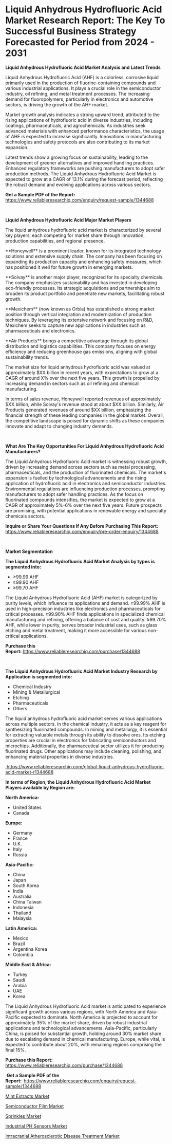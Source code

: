 <p><h1>Liquid Anhydrous Hydrofluoric Acid Market Research Report: The Key To Successful Business Strategy Forecasted for Period from 2024 - 2031</h1></p><p><strong>Liquid Anhydrous Hydrofluoric Acid Market Analysis and Latest Trends</strong></p>
<p><p>Liquid Anhydrous Hydrofluoric Acid (AHF) is a colorless, corrosive liquid primarily used in the production of fluorine-containing compounds and various industrial applications. It plays a crucial role in the semiconductor industry, oil refining, and metal treatment processes. The increasing demand for fluoropolymers, particularly in electronics and automotive sectors, is driving the growth of the AHF market.</p><p>Market growth analysis indicates a strong upward trend, attributed to the rising applications of hydrofluoric acid in diverse industries, including coatings, pharmaceuticals, and agrochemicals. As industries seek advanced materials with enhanced performance characteristics, the usage of AHF is expected to increase significantly. Innovations in manufacturing technologies and safety protocols are also contributing to its market expansion.</p><p>Latest trends show a growing focus on sustainability, leading to the development of greener alternatives and improved handling practices. Enhanced regulatory frameworks are pushing manufacturers to adopt safer production methods. The Liquid Anhydrous Hydrofluoric Acid Market is expected to grow at a CAGR of 13.1% during the forecast period, reflecting the robust demand and evolving applications across various sectors.</p></p>
<p><strong>Get a Sample PDF of the Report:&nbsp;</strong> <a href="https://www.reliableresearchiq.com/enquiry/request-sample/1344688?utm_campaign=1260&utm_medium=2&utm_source=Github&utm_content=ia&utm_term=30092024&utm_id=liquid-anhydrous-hydrofluoric-acid">https://www.reliableresearchiq.com/enquiry/request-sample/1344688</a></p>
<p>&nbsp;</p>
<p><strong>Liquid Anhydrous Hydrofluoric Acid Major Market Players</strong></p>
<p><p>The liquid anhydrous hydrofluoric acid market is characterized by several key players, each competing for market share through innovation, production capabilities, and regional presence. </p><p>**Honeywell** is a prominent leader, known for its integrated technology solutions and extensive supply chain. The company has been focusing on expanding its production capacity and enhancing safety measures, which has positioned it well for future growth in emerging markets.</p><p>**Solvay** is another major player, recognized for its specialty chemicals. The company emphasizes sustainability and has invested in developing eco-friendly processes. Its strategic acquisitions and partnerships aim to broaden its product portfolio and penetrate new markets, facilitating robust growth.</p><p>**Mexichem** (now known as Orbia) has established a strong market position through vertical integration and modernization of production techniques. By leveraging its extensive network and focusing on R&D, Mexichem seeks to capture new applications in industries such as pharmaceuticals and electronics.</p><p>**Air Products** brings a competitive advantage through its global distribution and logistics capabilities. This company focuses on energy efficiency and reducing greenhouse gas emissions, aligning with global sustainability trends. </p><p>The market size for liquid anhydrous hydrofluoric acid was valued at approximately $XX billion in recent years, with expectations to grow at a CAGR of around X% over the next five years. This growth is propelled by increasing demand in sectors such as oil refining and chemical manufacturing.</p><p>In terms of sales revenue, Honeywell reported revenues of approximately $XX billion, while Solvay's revenue stood at about $XX billion. Similarly, Air Products generated revenues of around $XX billion, emphasizing the financial strength of these leading companies in the global market. Overall, the competitive landscape is poised for dynamic shifts as these companies innovate and adapt to changing industry demands.</p></p>
<p>&nbsp;</p>
<p><strong>What Are The Key Opportunities For Liquid Anhydrous Hydrofluoric Acid Manufacturers?</strong></p>
<p><p>The Liquid Anhydrous Hydrofluoric Acid market is witnessing robust growth, driven by increasing demand across sectors such as metal processing, pharmaceuticals, and the production of fluorinated chemicals. The market's expansion is fuelled by technological advancements and the rising application of hydrofluoric acid in electronics and semiconductor industries. Environmental regulations are influencing production processes, prompting manufacturers to adopt safer handling practices. As the focus on fluorinated compounds intensifies, the market is expected to grow at a CAGR of approximately 5%-6% over the next five years. Future prospects are promising, with potential applications in renewable energy and specialty chemicals sectors.</p></p>
<p><strong>Inquire or Share Your Questions If Any Before Purchasing This Report:</strong> <a href="https://www.reliableresearchiq.com/enquiry/pre-order-enquiry/1344688?utm_campaign=1260&utm_medium=2&utm_source=Github&utm_content=ia&utm_term=30092024&utm_id=liquid-anhydrous-hydrofluoric-acid">https://www.reliableresearchiq.com/enquiry/pre-order-enquiry/1344688</a></p>
<p>&nbsp;</p>
<p><strong>Market Segmentation</strong></p>
<p><strong>The Liquid Anhydrous Hydrofluoric Acid Market Analysis by types is segmented into:</strong></p>
<p><ul><li>≥99.99 AHF</li><li>≥99.90 AHF</li><li>≥99.70 AHF</li></ul></p>
<p><p>The Liquid Anhydrous Hydrofluoric Acid (AHF) market is categorized by purity levels, which influence its applications and demand. ≥99.99% AHF is used in high-precision industries like electronics and pharmaceuticals for critical processes. ≥99.90% AHF finds applications in specialized chemical manufacturing and refining, offering a balance of cost and quality. ≥99.70% AHF, while lower in purity, serves broader industrial uses, such as glass etching and metal treatment, making it more accessible for various non-critical applications.</p></p>
<p><strong>Purchase this Report:&nbsp;</strong><a href="https://www.reliableresearchiq.com/purchase/1344688?utm_campaign=1260&utm_medium=2&utm_source=Github&utm_content=ia&utm_term=30092024&utm_id=liquid-anhydrous-hydrofluoric-acid">https://www.reliableresearchiq.com/purchase/1344688</a></p>
<p>&nbsp;</p>
<p><strong>The Liquid Anhydrous Hydrofluoric Acid Market Industry Research by Application is segmented into:</strong></p>
<p><ul><li>Chemical Industry</li><li>Mining & Metallurgical</li><li>Etching</li><li>Pharmaceuticals</li><li>Others</li></ul></p>
<p><p>The liquid anhydrous hydrofluoric acid market serves various applications across multiple sectors. In the chemical industry, it acts as a key reagent for synthesizing fluorinated compounds. In mining and metallurgy, it is essential for extracting valuable metals through its ability to dissolve ores. Its etching properties are crucial in electronics for fabricating semiconductors and microchips. Additionally, the pharmaceutical sector utilizes it for producing fluorinated drugs. Other applications may include cleaning, polishing, and enhancing material properties in diverse industries.</p></p>
<p><a href="https://www.reliableresearchiq.com/global-liquid-anhydrous-hydrofluoric-acid-market-r1344688?utm_campaign=1260&utm_medium=2&utm_source=Github&utm_content=ia&utm_term=30092024&utm_id=liquid-anhydrous-hydrofluoric-acid">&nbsp;https://www.reliableresearchiq.com/global-liquid-anhydrous-hydrofluoric-acid-market-r1344688</a></p>
<p><strong>In terms of Region, the Liquid Anhydrous Hydrofluoric Acid Market Players available by Region are:</strong></p>
<p>
    <p> <strong> North America: </strong>
        <ul>
            <li>United States</li>
            <li>Canada</li>
        </ul>
        </p> 
    <p> <strong> Europe: </strong>
        <ul>
            <li>Germany</li>
            <li>France</li>
            <li>U.K.</li>
            <li>Italy</li>
            <li>Russia</li>
        </ul>
        </p> 
    <p> <strong> Asia-Pacific: </strong>
        <ul>
            <li>China</li>
            <li>Japan</li>
            <li>South Korea</li>
            <li>India</li>
            <li>Australia</li>
            <li>China Taiwan</li>
            <li>Indonesia</li>
            <li>Thailand</li>
            <li>Malaysia</li>
        </ul>
        </p> 
    <p> <strong> Latin America: </strong>
        <ul>
            <li>Mexico</li>
            <li>Brazil</li>
            <li>Argentina Korea</li>
            <li>Colombia</li>
        </ul>
        </p> 
    <p> <strong> Middle East & Africa: </strong>
        <ul>
            <li>Turkey</li>
            <li>Saudi</li>
            <li>Arabia</li>
            <li>UAE</li>
            <li>Korea</li>
        </ul>
    </p>
    </p>
<p><p>The Liquid Anhydrous Hydrofluoric Acid market is anticipated to experience significant growth across various regions, with North America and Asia-Pacific expected to dominate. North America is projected to account for approximately 35% of the market share, driven by robust industrial applications and technological advancements. Asia-Pacific, particularly China, is poised for substantial growth, holding around 30% market share due to escalating demand in chemical manufacturing. Europe, while vital, is expected to contribute about 20%, with remaining regions comprising the final 15%.</p></p>
<p><strong>Purchase this Report: </strong><a href="https://www.reliableresearchiq.com/purchase/1344688?utm_campaign=1260&utm_medium=2&utm_source=Github&utm_content=ia&utm_term=30092024&utm_id=liquid-anhydrous-hydrofluoric-acid">https://www.reliableresearchiq.com/purchase/1344688</a></p>
<p>&nbsp;<strong>Get a Sample PDF of the Report:&nbsp;&nbsp;</strong><a href="https://www.reliableresearchiq.com/enquiry/request-sample/1344688?utm_campaign=1260&utm_medium=2&utm_source=Github&utm_content=ia&utm_term=30092024&utm_id=liquid-anhydrous-hydrofluoric-acid">https://www.reliableresearchiq.com/enquiry/request-sample/1344688</a></p>
<p><strong></strong></p>
<p><p><a href="https://www.linkedin.com/pulse/global-mint-extracts-market-size-share-analysis-product-type-xa7mc?utm_campaign=1260&utm_medium=2&utm_source=Github&utm_content=ia&utm_term=30092024&utm_id=liquid-anhydrous-hydrofluoric-acid">Mint Extracts Market</a></p><p><a href="https://issuu.com/reportprime-2/docs/semiconductor-film-market-size-2030_558d759d2c764d?utm_campaign=1260&utm_medium=2&utm_source=Github&utm_content=ia&utm_term=30092024&utm_id=liquid-anhydrous-hydrofluoric-acid">Semiconductor Film Market</a></p><p><a href="https://www.linkedin.com/pulse/analyzing-sprinkles-market-dynamics-growth-drivers-forecasted-yqzmc?utm_campaign=1260&utm_medium=2&utm_source=Github&utm_content=ia&utm_term=30092024&utm_id=liquid-anhydrous-hydrofluoric-acid">Sprinkles Market</a></p><p><a href="https://issuu.com/reportprime-2/docs/industrial-ph-sensors-market-size-2_2db8638d574e39?utm_campaign=1260&utm_medium=2&utm_source=Github&utm_content=ia&utm_term=30092024&utm_id=liquid-anhydrous-hydrofluoric-acid">Industrial PH Sensors Market</a></p><p><a href="https://github.com/vernettarup5e3/Market-Research-Report-List-1/blob/main/intracranial-atherosclerotic-disease-treatment-market.md?utm_campaign=1260&utm_medium=2&utm_source=Github&utm_content=ia&utm_term=30092024&utm_id=liquid-anhydrous-hydrofluoric-acid">Intracranial Atherosclerotic Disease Treatment Market</a></p></p>